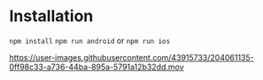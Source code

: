 # Installation

`npm install`
`npm run android` or `npm run ios`

https://user-images.githubusercontent.com/43915733/204061135-0ff98c33-a736-44ba-895a-5791a12b32dd.mov

